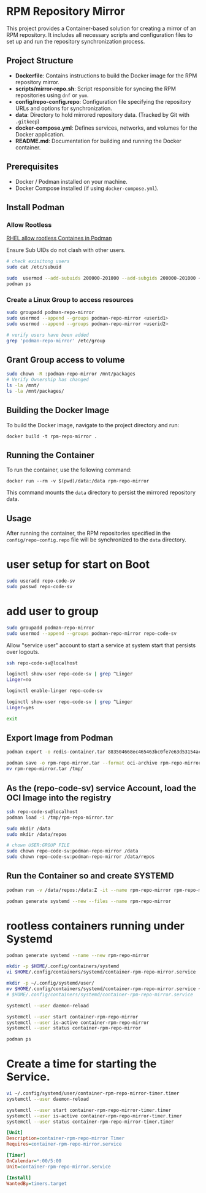 # RPM Repository Mirror

This project provides a Container-based solution for creating a mirror of an RPM repository. It includes all necessary scripts and configuration files to set up and run the repository synchronization process.

## Project Structure

- **Dockerfile**: Contains instructions to build the Docker image for the RPM repository mirror.
- **scripts/mirror-repo.sh**: Script responsible for syncing the RPM repositories using `dnf` or `yum`.
- **config/repo-config.repo**: Configuration file specifying the repository URLs and options for synchronization.
- **data**: Directory to hold mirrored repository data. (Tracked by Git with `.gitkeep`)
- **docker-compose.yml**: Defines services, networks, and volumes for the Docker application.
- **README.md**: Documentation for building and running the Docker container.

## Prerequisites

- Docker / Podman installed on your machine.
- Docker Compose installed (if using `docker-compose.yml`).

## Install Podman

### Allow Rootless
 [RHEL allow rootless Containes in Podman](https://docs.redhat.com/en/documentation/red_hat_enterprise_linux/8/html/building_running_and_managing_containers/assembly_starting-with-containers_building-running-and-managing-containers#proc_upgrading-to-rootless-containers_assembly_starting-with-containers)

Ensure Sub UIDs do not clash with other users.
```bash
# check exisitong users
sudo cat /etc/subuid
```

```bash
sudo  usermod --add-subuids 200000-201000 --add-subgids 200000-201000 <userid>
podman ps
```
### Create a Linux Group to access resources
```bash
sudo groupadd podman-repo-mirror 
sudo usermod --append --groups podman-repo-mirror <userid1>
sudo usermod --append --groups podman-repo-mirror <userid2>

# verify users have been added
grep 'podman-repo-mirror' /etc/group
```

## Grant Group access to volume

```bash
sudo chown -R :podman-repo-mirror /mnt/packages
# Verify Ownership has changed
ls -la /mnt/
ls -la /mnt/packages/
```

## Building the Docker Image

To build the Docker image, navigate to the project directory and run:

```
docker build -t rpm-repo-mirror .
```

## Running the Container

To run the container, use the following command:

```
docker run --rm -v $(pwd)/data:/data rpm-repo-mirror
```

This command mounts the `data` directory to persist the mirrored repository data.

## Usage

After running the container, the RPM repositories specified in the `config/repo-config.repo` file will be synchronized to the `data` directory.

# user setup for start on Boot

```bash
sudo useradd repo-code-sv
sudo passwd repo-code-sv

```
# add user to group
```bash
sudo groupadd podman-repo-mirror
sudo usermod --append --groups podman-repo-mirror repo-code-sv

```

Allow "service user" account to start a service at system start that persists over logouts.

```bash
ssh repo-code-sv@localhost

loginctl show-user repo-code-sv | grep ^Linger
Linger=no

loginctl enable-linger repo-code-sv

loginctl show-user repo-code-sv | grep ^Linger
Linger=yes

exit

```

## Export Image from Podman
```bash
podman export -o redis-container.tar 883504668ec465463bc0fe7e63d53154ac3b696ea8d7b233748918664ea90e57

podman save -o rpm-repo-mirror.tar --format oci-archive rpm-repo-mirror
mv rpm-repo-mirror.tar /tmp/
```

## As the (repo-code-sv) service Account, load the OCI Image into the registry 
```bash
ssh repo-code-sv@localhost
podman load -i /tmp/rpm-repo-mirror.tar 

sudo mkdir /data
sudo mkdir /data/repos

# chown USER:GROUP FILE
sudo chown repo-code-sv:podman-repo-mirror /data
sudo chown repo-code-sv:podman-repo-mirror /data/repos

```


## Run the Container so and create SYSTEMD
```bash
podman run -v /data/repos:/data:Z -it --name rpm-repo-mirror rpm-repo-mirror

podman generate systemd --new --files --name rpm-repo-mirror
```
# rootless containers running under Systemd

```bash
podman generate systemd --name --new rpm-repo-mirror

mkdir -p $HOME/.config/containers/systemd 
vi $HOME/.config/containers/systemd/container-rpm-repo-mirror.service

mkdir -p ~/.config/systemd/user/
mv $HOME/.config/containers/systemd/container-rpm-repo-mirror.service ~/.config/systemd/user/
# $HOME/.config/containers/systemd/container-rpm-repo-mirror.service

systemctl --user daemon-reload

systemctl --user start container-rpm-repo-mirror
systemctl --user is-active container-rpm-repo-mirror
systemctl --user status container-rpm-repo-mirror

podman ps
```

# Create a time for starting the Service.
```bash
vi ~/.config/systemd/user/container-rpm-repo-mirror-timer.timer
systemctl --user daemon-reload

systemctl --user start container-rpm-repo-mirror-timer.timer
systemctl --user is-active container-rpm-repo-mirror-timer.timer
systemctl --user status container-rpm-repo-mirror-timer.timer

```

```ini
[Unit]
Description=container-rpm-repo-mirror Timer
Requires=container-rpm-repo-mirror.service

[Timer]
OnCalendar=*:00/5:00
Unit=container-rpm-repo-mirror.service

[Install]
WantedBy=timers.target
```


